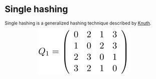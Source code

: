 # Single hashing

Single hashing is a generalized hashing technique described by [Knuth](https://www.maa.org/sites/default/files/pdf/upload_library/22/Ford/DonaldKnuth.pdf).

<div align="center">
  <img src="figures/matrix1.svg">
</div>
